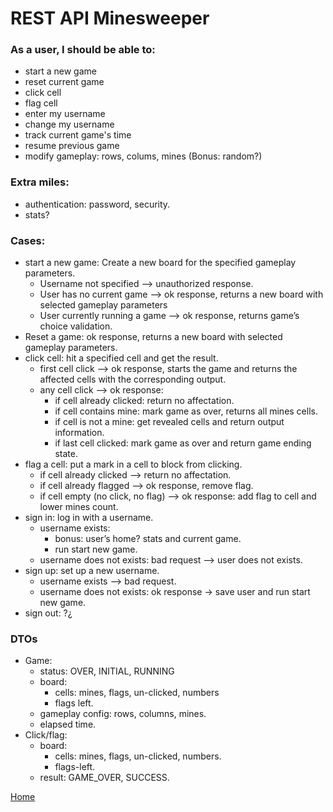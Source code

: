 
# REST API Minesweeper
### As a user, I should be able to:  
- start a new game  
- reset current game  
- click cell  
- flag cell  
- enter my username  
- change my username  
- track current game's time  
- resume previous game
- modify gameplay: rows, colums, mines (Bonus: random?)  

### Extra miles:  
- authentication: password, security.  
- stats?
  
  
### Cases:  
- start a new game: Create a new board for the specified gameplay parameters.    
    - Username not specified —> unauthorized response.  
    - User has no current game —> ok response, returns a new board with selected gameplay parameters  
    - User currently running a game —> ok response, returns game’s choice validation.  
-  Reset a game: ok response, returns a new board with selected gameplay parameters.  
- click cell: hit a specified cell and get the result. 
    - first cell click —> ok response, starts the game and returns the affected cells with the corresponding output.  
    - any cell click —> ok response:  
        - if cell already clicked: return no affectation.  
        - if cell contains mine: mark game as over, returns all mines cells.  
        - if cell is not a mine: get revealed cells and return output information.  
        - if last cell clicked: mark game as over and return game ending state.  
- flag a cell: put a mark in a cell to block from clicking.  
    - if cell already clicked —> return no affectation.  
    - if cell already flagged —> ok response, remove flag.  
    - if cell empty (no click, no flag) —> ok response: add flag to cell and lower mines count.  
- sign in: log in with a username.  
    - username exists:   
        - bonus: user’s home? stats and current game.  
        - run start new game.  
    - username does not exists: bad request  —> user does not exists.  
- sign up: set up a new username.  
    - username exists —> bad request.  
    - username does not exists: ok response -> save user and run start new game.  
- sign out: ?¿

### DTOs
- Game:
    - status: OVER, INITIAL, RUNNING
    - board:
        - cells: mines, flags, un-clicked, numbers
        - flags left.
    - gameplay config: rows, columns, mines.
    - elapsed time.
- Click/flag:
    - board:
        - cells: mines, flags, un-clicked, numbers.
        - flags-left.
    - result: GAME_OVER, SUCCESS.
      
[Home](https://github.com/luchosartor/mynes)